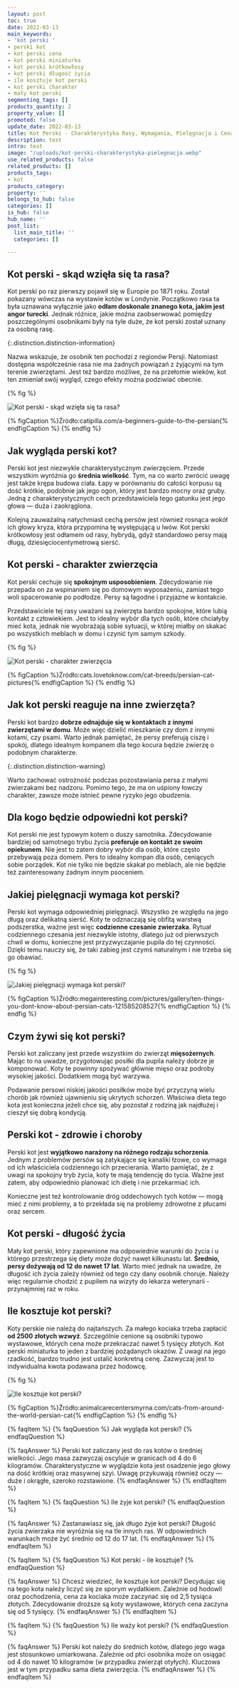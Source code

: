 ```yaml
---
layout: post
toc: true
date: 2022-03-13
main_keywords:
- 'kot perski '
- perski kot
- kot perski cena
- kot perski miniaturka
- kot perski krótkowłosy
- kot perski długość życia
- ile kosztuje kot perski
- kot perski charakter
- mały kot perski
segmenting_tags: []
products_quantity: 2
property_value: []
promoted: false
update_date: 2022-03-13
title: Kot Perski - Charakterystyka Rasy, Wymagania, Pielęgnacja i Cena
description: test
intro: test
image: "/uploads/kot-perski-charakterystyka-pielegnacja.webp"
use_related_products: false
related_products: []
products_tags:
- kot
products_category:
property: ''
belongs_to_hub: false
categories: []
is_hub: false
hub_name: ''
post_list:
  list_main_title: ''
  categories: []

---
```

## Kot perski - skąd wzięła się ta rasa?

Kot perski po raz pierwszy pojawił się w Europie po 1871 roku. Został pokazany wówczas na wystawie kotów w Londynie. Początkowo rasa ta była uznawana wyłącznie jako **odłam doskonale znanego kota, jakim jest angor turecki**. Jednak różnice, jakie można zaobserwować pomiędzy poszczególnymi osobnikami były na tyle duże, że kot perski został uznany za osobną rasę.

{:.distinction.distinction-information}

Nazwa wskazuje, że osobnik ten pochodzi z regionów Persji. Natomiast dostępna współcześnie rasa nie ma żadnych powiązań z żyjącymi na tym terenie zwierzętami. Jest też bardzo możliwe, że na przełomie wieków, kot ten zmieniał swój wygląd, czego efekty można podziwiać obecnie.

{% fig %}

![Kot perski - skąd wzięła się ta rasa?](/uploads/kot-perski-skad-wziela-sie-rasa.jpg "Kot perski - skąd wzięła się ta rasa?")

{% figCaption %}Źródło:catipilla.com/a-beginners-guide-to-the-persian{% endfigCaption %} {% endfig %}

## Jak wygląda perski kot?

Perski kot jest niezwykle charakterystycznym zwierzęciem. Przede wszystkim wyróżnia go **średnia wielkość**. Tym, na co warto zwrócić uwagę jest także krępa budowa ciała. Łapy w porównaniu do całości korpusu są dość krótkie, podobnie jak jego ogon, który jest bardzo mocny oraz gruby. Jedną z charakterystycznych cech przedstawiciela tego gatunku jest jego głowa — duża i zaokrąglona.

Kolejną zauważalną natychmiast cechą persów jest również rosnąca wokół ich głowy kryza, która przypomina tę występującą u lwów. Kot perski krótkowłosy jest odłamem od rasy, hybrydą, gdyż standardowo persy mają  długą, dziesięciocentymetrową sierść.

## Kot perski - charakter zwierzęcia

Kot perski cechuje się **spokojnym usposobieniem**. Zdecydowanie nie przepada on za wspinaniem się po domowym wyposażeniu, zamiast tego woli spacerowanie po podłodze. Persy są łagodne i przyjazne w kontakcie.

Przedstawiciele tej rasy uważani są zwierzęta bardzo spokojne, które lubią kontakt z człowiekiem. Jest to idealny wybór dla tych osób, które chciałyby mieć kota, jednak nie wyobrażają sobie sytuacji, w której miałby on skakać po wszystkich meblach w domu i czynić tym samym szkody.

{% fig %}

![Kot perski - charakter zwierzęcia](/uploads/kot-perski-charakter.jpg "Kot perski - charakter zwierzęcia")

{% figCaption %}Źródło:cats.lovetoknow.com/cat-breeds/persian-cat-pictures{% endfigCaption %} {% endfig %}

## Jak kot perski reaguje na inne zwierzęta?

Perski kot bardzo **dobrze odnajduje się w kontaktach z innymi zwierzętami w domu**. Może więc dzielić mieszkanie czy dom z innymi kotami, czy psami. Warto jednak pamiętać, że persy preferują ciszę i spokój, dlatego idealnym kompanem dla tego kocura będzie zwierzę o podobnym charakterze.

{:.distinction.distinction-warning}

Warto zachować ostrożność podczas pozostawiania persa z małymi zwierzakami bez nadzoru. Pomimo tego, że ma on uśpiony łowczy charakter, zawsze może istnieć pewne ryzyko jego obudzenia.

## Dla kogo będzie odpowiedni kot perski?

Kot perski nie jest typowym kotem o duszy samotnika. Zdecydowanie bardziej od samotnego trybu życia **preferuje on kontakt ze swoim opiekunem**. Nie jest to zatem dobry wybór dla osób, które często przebywają poza domem. Pers to idealny kompan dla osób, ceniących sobie porządek. Kot nie tylko nie będzie skakał po meblach, ale nie będzie też zainteresowany żadnym innym psoceniem.

## Jakiej pielęgnacji wymaga kot perski?

Perski kot wymaga odpowiedniej pielęgnacji. Wszystko ze względu na jego długą oraz delikatną sierść. Koty te odznaczają się obfitą warstwą podszerstka, ważne jest więc **codzienne czesanie zwierzaka**. Rytuał codziennego czesania jest niezwykle istotny, dlatego już od pierwszych chwil w domu, konieczne jest przyzwyczajanie pupila do tej czynności. Dzięki temu nauczy się, że taki zabieg jest czymś naturalnym i nie trzeba się go obawiać.

{% fig %}

![Jakiej pielęgnacji wymaga kot perski?](/uploads/kot-perski-pielegnacja.jpg "Jakiej pielęgnacji wymaga kot perski?")

{% figCaption %}Źródło:megainteresting.com/pictures/gallery/ten-things-you-dont-know-about-persian-cats-121585208527{% endfigCaption %} {% endfig %}

## Czym żywi się kot perski?

Perski kot zaliczany jest przede wszystkim do zwierząt **mięsożernych**. Mając to na uwadze, przygotowując posiłki dla pupila należy dobrze je komponować. Koty te powinny spożywać głównie mięso oraz podroby wysokiej jakości. Dodatkiem mogą być warzywa.

Podawanie persowi niskiej jakości posiłków może być przyczyną wielu chorób jak również ujawnieniu się ukrytych schorzeń. Właściwa dieta tego kota jest konieczna jeżeli chce się, aby pozostał z rodziną jak najdłużej i cieszył się dobrą kondycją.

## Perski kot - zdrowie i choroby

Perski kot jest **wyjątkowo narażony na różnego rodzaju schorzenia**. Jednym z problemów persów są zatykające się kanaliki łzowe, co wymaga od ich właściciela codziennego ich przecierania. Warto pamiętać, że z uwagi na spokojny tryb życia, koty te mają tendencję do tycia. Ważne jest zatem, aby odpowiednio planować ich dietę i nie przekarmiać ich.

Konieczne jest też kontrolowanie dróg oddechowych tych kotów — mogą mieć z nimi problemy, a to przekłada się na problemy zdrowotne z płucami oraz sercem.

## Kot perski - długość życia

Mały kot perski, który zapewnione ma odpowiednie warunki do życia i u którego przestrzega się diety może dożyć nawet kilkunastu lat. **Średnio, persy dożywają od 12 do nawet 17 lat**. Warto mieć jednak na uwadze, że długość ich życia zależy również od tego czy dany osobnik choruje. Należy więc regularnie chodzić z pupilem na wizyty do lekarza weterynarii - przynajmniej raz w roku.

## Ile kosztuje kot perski?

Koty perskie nie należą do najtańszych. Za małego kociaka trzeba zapłacić **od 2500 złotych wzwyż**. Szczególnie cenione są osobniki typowo wystawowe, których cena może przekraczać nawet 5 tysięcy złotych. Kot perski miniaturka to jeden z bardziej pożądanych okazów. Z uwagi na jego rzadkość, bardzo trudno jest ustalić konkretną cenę. Zazwyczaj jest to indywidualna kwota podawana przez hodowcę.

{% fig %}

![Ile kosztuje kot perski?](/uploads/kot-perski-ile-kosztuje.jpeg "Ile kosztuje kot perski?")

{% figCaption %}Źródło:animalcarecentersmyrna.com/cats-from-around-the-world-persian-cat{% endfigCaption %} {% endfig %}

{% faqItem %}
{% faqQuestion %}
Jak wygląda kot perski?
{% endfaqQuestion %}

{% faqAnswer %}
Perski kot zaliczany jest do ras kotów o średniej wielkości. Jego masa zazwyczaj oscyluje w granicach od 4 do 6  kilogramów. Charakterystyczne w wyglądzie kota jest osadzenie jego głowy na dość krótkiej oraz masywnej szyi. Uwagę przykuwają również oczy — duże i okrągłe, szeroko rozstawione.
{% endfaqAnswer %}
{% endfaqItem %}

{% faqItem %}
{% faqQuestion %}
Ile żyje kot perski?
{% endfaqQuestion %}

{% faqAnswer %}
Zastanawiasz się, jak długo żyje kot perski? Długość życia zwierzaka nie wyróżnia się na tle innych ras. W odpowiednich warunkach może żyć średnio od 12 do 17 lat.
{% endfaqAnswer %}
{% endfaqItem %}

{% faqItem %}
{% faqQuestion %}
Kot perski - ile kosztuje?
{% endfaqQuestion %}

{% faqAnswer %}
Chcesz wiedzieć, ile kosztuje kot perski? Decydując się na tego kota należy liczyć się ze sporym wydatkiem. Zależnie od hodowli oraz pochodzenia, cena za kociaka może zaczynać się od 2,5 tysiąca złotych. Zdecydowanie droższe są koty wystawowe, których cena zaczyna się od 5 tysięcy.
{% endfaqAnswer %}
{% endfaqItem %}

{% faqItem %}
{% faqQuestion %}
Ile waży kot perski?
{% endfaqQuestion %}

{% faqAnswer %}
Perski kot należy do średnich kotów, dlatego jego waga jest stosunkowo umiarkowana. Zależnie od płci osobnika może on osiągać od 4 do nawet 10 kilogramów (w przypadku zwierząt otyłych). Kluczowa jest w tym przypadku sama dieta zwierzęcia.
{% endfaqAnswer %}
{% endfaqItem %}
